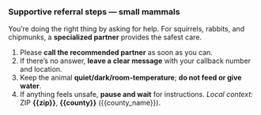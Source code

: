 ### Supportive referral steps — small mammals

You’re doing the right thing by asking for help. For squirrels, rabbits, and chipmunks, a **specialized partner** provides the safest care.

1) Please **call the recommended partner** as soon as you can.  
2) If there’s no answer, **leave a clear message** with your callback number and location.  
3) Keep the animal **quiet/dark/room-temperature**; **do not feed or give water**.  
4) If anything feels unsafe, **pause and wait** for instructions.
_Local context:_ ZIP **{{zip}}**, **{{county}}** ({{county_name}}).
